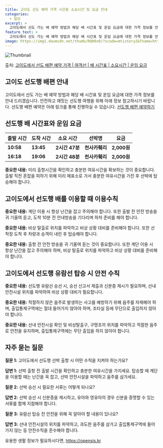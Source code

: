 ```yaml
---
title: 고이도 선도 예약 가격 시간표 소요시간 및 요금 안내
categories:
  - 일상
excerpt: >
  고이도에서 선도 가는 배 예약 방법과 해당 배 시간표 및 운임 요금에 대한 가격 정보를 안내 드리겠습니다. 안전하고 재밋는 선도행 여행을 위해 아래 정보 참고하시기 바랍니다. 선도행 배편 예약하기 👈 클릭고이도에서 선도행 배 시간표출발 시간도착 시간소요 시간선박명요금10:5813:452시간 47분천사카훼리2,000원16:1819:062시간 48분천사카훼리2,000원선도행 배편 예약하기 👈 클릭고이도에서 선도행 여객선 탑승 시 이용수칙고이도에서 선도행 배를 이용할 때 반드시 숙지해야 하는 이용수칙을 소개합니다. 중요한 내용: 미리 출항시간을 확인하고 충분한 여유시간을 확보하는 것이 중요합니다.선도행 배 출항시간을 확인한다.출발 직전 혼잡을 피하기 위해 미리 매표소로 가서 충분한 여유시간을 가진다.선박에 탑..
feature_text: >
  고이도에서 선도 가는 배 예약 방법과 해당 배 시간표 및 운임 요금에 대한 가격 정보를 안내 드리겠습니다. 안전하고 재밋는 선도행 여행을 위해 아래 정보 참고하시기 바랍니다. 선도행 배편 예약하기 👈 클릭고이도에서 선도행 배 시간표출발 시간도착 시간소요 시간선박명요금10:5813:452시간 47분천사카훼리2,000원16:1819:062시간 48분천사카훼리2,000원선도행 배편 예약하기 👈 클릭고이도에서 선도행 여객선 탑승 시 이용수칙고이도에서 선도행 배를 이용할 때 반드시 숙지해야 하는 이용수칙을 소개합니다. 중요한 내용: 미리 출항시간을 확인하고 충분한 여유시간을 확보하는 것이 중요합니다.선도행 배 출항시간을 확인한다.출발 직전 혼잡을 피하기 위해 미리 매표소로 가서 충분한 여유시간을 가진다.선박에 탑..
image: https://img1.daumcdn.net/thumb/R800x0/?scode=mtistory2&fname=https%3A%2F%2Fblog.kakaocdn.net%2Fdn%2FItGle%2FbtsHDMrctPk%2FnDkuc82kETRu6a8CqwiXUk%2Fimg.webp
---
```


![Thumbnail](https://img1.daumcdn.net/thumb/R800x0/?scode=mtistory2&fname=https%3A%2F%2Fblog.kakaocdn.net%2Fdn%2FItGle%2FbtsHDMrctPk%2FnDkuc82kETRu6a8CqwiXUk%2Fimg.webp)

<p>출처: <a href="https://opensis.kr/entry/%EA%B3%A0%EC%9D%B4%EB%8F%84%EC%97%90%EC%84%9C-%EC%84%A0%EB%8F%84-%EB%B0%B0%ED%8E%B8-%EC%98%88%EC%95%BD-%EA%B0%80%EA%B2%A9-%EC%97%AC%EA%B0%9D%EC%84%A0-%EB%B0%B0-%EC%8B%9C%EA%B0%84%ED%91%9C-%EC%86%8C%EC%9A%94%EC%8B%9C%EA%B0%84-%EC%9A%B4%EC%9E%84-%EC%9A%94%EA%B8%88" rel="dofollow">고이도에서 선도 배편 예약 가격 | 여객선 | 배 시간표 | 소요시간 | 운임 요금</a> </p>

## 고이도 선도행 배편 안내



고이도에서 선도 가는 배 예약 방법과 해당 배 시간표 및 운임 요금에 대한 가격 정보를 안내 드리겠습니다. 안전하고 재밋는 선도행 여행을
위해 아래 정보 참고하시기 바랍니다. 선도행 배편 예약은 아래 링크를 통해 진행하실 수 있습니다. [선도행 배편
예약하기](https://www.선도행배편예약.com)



## 선도행 배 시간표와 운임 요금

출발 시간 | 도착 시간 | 소요 시간 | 선박명 | 요금  
---|---|---|---|---  
**10:58** | **13:45** | **2시간 47분** | **천사카훼리** | **2,000원**  
**16:18** | **19:06** | **2시간 48분** | **천사카훼리** | **2,000원**  
  


**중요한 내용:** 미리 출항시간을 확인하고 충분한 여유시간을 확보하는 것이 중요합니다. 출발 직전 혼잡을 피하기 위해 미리 매표소로 가서
충분한 여유시간을 가진 후 선박에 탑승해야 합니다.



## 고이도에서 선도행 배를 이용할 때 이용수칙

**중요한 내용:** 계단 이용 시 항상 난간을 잡고 주의해야 합니다. 또한 출발 전 안전 방송을 귀 기울여 듣고, 도착 10분 전
안내방송을 기다리며 하차 준비를 해야 합니다.

**중요한 내용:** 비상 탈출로 위치를 파악하고 비상 상황 대비를 준비해야 합니다. 또한 선착장 도착 후 차량과 승객이 내린 후 탑승해야
합니다.

**중요한 내용:** 출항 전 안전 방송을 귀 기울여 듣는 것이 중요합니다. 또한 계단 이용 시 항상 난간을 잡고 주의해야 하며, 비상
탈출로 위치를 파악하고 비상 상황 대비를 준비해야 합니다.



## 고이도에서 선도행 유람선 탑승 시 안전 수칙

**중요한 내용:** 선도행 유람선 승선 시, 승선 신고서 제출과 신분증 제시가 필요하며, 선내 안전시설 위치를 파악하여 비상 상황 대비가
필요합니다.

**중요한 내용:** 적절하지 않은 음주로 발생하는 사고를 예방하기 위해 음주를 자제해야 하며, 출입통제구역에는 절대 들어가지 않아야 하며,
조타실 등에 무단으로 출입하지 않아야 합니다.

**중요한 내용:** 선내 안전시설 확인 및 비상탈출구, 구명조끼 위치를 파악하고 적절한 음주로 안전을 유지하며, 출입통제구역에는 무단
출입을 하지 않아야 합니다.



## 자주 묻는 질문

**질문 1:** 고이도에서 선도행 선박 출항 시 어떤 수칙을 지켜야 하는가요?

**답변 1:** 선박 출항 전 출발 시간을 확인하고 충분한 여유시간을 가지세요. 탑승할 때 계단을 이용할 때는 난간을 꼭 잡고, 선박
안전시설을 파악하고 음주를 삼가세요.

**질문 2:** 선박 승선 시 필요한 서류는 어떻게 되나요?

**답변 2:** 선박 승선 시 신분증을 제시하고, 유아와 영유아의 경우 신분을 증명할 수 있는 서류를 함께 지참해야 합니다.

**질문 3:** 유람선 탑승 전 안전을 위해 꼭 알아야 할 내용이 있나요?

**답변 3:** 선내 안전시설의 위치를 파악하고, 과도한 음주를 삼가고 출입통제구역에 들어가지 않는 등 안전수칙을 준수해야 합니다.



 

유용한 생활 정보가 필요하시다면, <a href="https://opensis.kr" rel="dofollow">https://opensis.kr</a>


